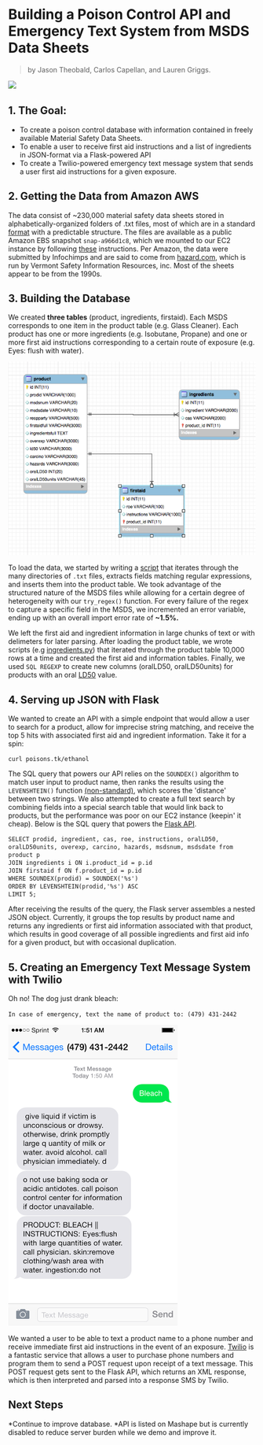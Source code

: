 # Building a Poison Control API and Emergency Text System from MSDS Data Sheets
>by Jason Theobald, Carlos Capellan, and Lauren Griggs. 

![](http://i863.photobucket.com/albums/ab193/lead_poisoning/poison.png)

## 1. The Goal:
* To create a poison control database with information contained in freely available Material Safety Data Sheets. 
* To enable a user to receive first aid instructions and a list of ingredients in JSON-format via a Flask-powered API
* To create a Twilio-powered emergency text message system that sends a user first aid instructions for a given exposure.

## 2. Getting the Data from Amazon AWS

The data consist of ~230,000 material safety data sheets stored in alphabetically-organized folders of .txt files, most of which are in a standard [format](https://www.osha.gov/Publications/OSHA3514.html) with a predictable structure. The files are available as a public Amazon EBS snapshot `snap-a966d1c8`, which we mounted to our EC2 instance by following [these](http://docs.aws.amazon.com/AWSEC2/latest/UserGuide/ebs-using-volumes.html) instructions. Per Amazon, the data were submitted by Infochimps and are said to come from [hazard.com](hazard.com), which is run by Vermont Safety Information Resources, inc. Most of the sheets appear to be from the 1990s. 

## 3. Building the Database

We created **three tables** (product, ingredients, firstaid). Each MSDS corresponds to one item in the product table (e.g. Glass Cleaner). Each product has one or more ingredients (e.g. Isobutane, Propane) and one or more first aid instructions corresponding to a certain route of exposure (e.g. Eyes: flush with water). 

![](https://raw.githubusercontent.com/th3o6a1d/toxicology/master/eer.png)

To load the data, we started by writing a [script](https://github.com/th3o6a1d/toxicology/blob/master/loader.py) that iterates through the many directories of `.txt` files, extracts fields matching regular expressions, and inserts them into the product table. We took advantage of the structured nature of the MSDS files while allowing for a certain degree of heterogeneity with our `try_regex()` function. For every failure of the regex to capture a specific field in the MSDS, we incremented an error variable, ending up with an overall import error rate of **~1.5%.** 

We left the first aid and ingredient information in large chunks of text or with delimeters for later parsing. After loading the product table, we wrote scripts (e.g [ingredients.py](https://github.com/th3o6a1d/toxicology/blob/master/ingreds.py)) that iterated through the product table 10,000 rows at a time and created the first aid and information tables. Finally, we used `SQL REGEXP` to create new columns (oralLD50, oralLD50units) for products with an oral [LD50](http://en.wikipedia.org/wiki/Median_lethal_dose) value.

## 4. Serving up JSON with Flask
We wanted to create an API with a simple endpoint that would allow a user to search for a product, allow for imprecise string matching, and receive the top 5 hits with associated first aid and ingredient information. Take it for a spin:

```
curl poisons.tk/ethanol
```

The SQL query that powers our API relies on the `SOUNDEX()` algorithm to match user input to product name, then ranks the results using the `LEVENSHTEIN()` function [(non-standard)](http://stackoverflow.com/questions/13909885/how-to-add-levenshtein-function-in-mysql), which scores the 'distance' between two strings. We also attempted to create a full text search by combining fields into a special search table that would link back to products, but the performance was poor on our EC2 instance (keepin' it cheap). Below is the SQL query that powers the [Flask API](https://github.com/th3o6a1d/toxicology/blob/master/server.py). 

```
SELECT prodid, ingredient, cas, roe, instructions, oralLD50, 
oralLD50units, overexp, carcino, hazards, msdsnum, msdsdate from product p 
JOIN ingredients i ON i.product_id = p.id
JOIN firstaid f ON f.product_id = p.id
WHERE SOUNDEX(prodid) = SOUNDEX('%s')
ORDER BY LEVENSHTEIN(prodid,'%s') ASC
LIMIT 5;
```

After receiving the results of the query, the Flask server assembles a nested JSON object. Currently, it groups the top results by product name and returns any ingredients or first aid information associated with that product, which results in good coverage of all possible ingredients and first aid info for a given product, but with occasional duplication.

## 5. Creating an Emergency Text Message System with Twilio
Oh no! The dog just drank bleach: 

`In case of emergency, text the name of product to: (479) 431-2442`

![](https://raw.githubusercontent.com/th3o6a1d/toxicology/master/text.png)

We wanted a user to be able to text a product name to a phone number and receive immediate first aid instructions in the event of an exposure. [Twilio](twilio.com) is a fantastic service that allows a user to purchase phone numbers and program them to send a POST request upon receipt of a text message. This POST request gets sent to the Flask API, which returns an XML response, which is then interpreted and parsed into a response SMS by Twilio. 

## Next Steps
*Continue to improve database. 
*API is listed on Mashape but is currently disabled to reduce server burden while we demo and improve it. 
























